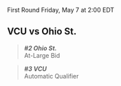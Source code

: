 First Round
Friday, May 7 at 2:00 EDT
## VCU vs Ohio St.

> ***#2 Ohio St.***  
> At-Large Bid

> ***#3 VCU***  
> Automatic Qualifier